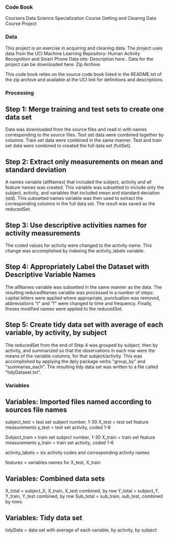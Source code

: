 ### Code Book

Coursera Data Science Specialization Course
Getting and Cleanng Data
Course Project

### Data

This project is an exercise in acquiring and cleaning data. The project uses data from the UCI Machine Learning Repository: Human Activity Recognition and Smart Phone Data site: Description here.. Data for the project can be downloaded here: Zip Archive.

This code book relies on the source code book listed in the README.txt of the zip archive and available at the UCI link for definitions and descriptions.

### Processing

## Step 1: Merge training and test sets to create one data set

Data was downloaded from the source files and read in with names corresponding to the source files. Test set data were combined together by columns. Train set data were combined in the same manner. Test and train set data were combined to created the full data set (fullSet).

## Step 2: Extract only measurements on mean and standard deviation

A names variable (allNames) that included the subject, activity and all feature names was created. This variable was subsetted to include only the subject, activity, and variables that included mean and standard deviation (std). This subsetted names variable was then used to extract the corresponding columns in the full data set. The result was saved as the reducedSet.

## Step 3: Use descriptive activities names for activity measurements

The coded values for activity were changed to the activity name. This change was accomplished by indexing the activity_labels variable.

## Step 4: Appropriately Label the Dataset with Descriptive Variable Names

The allNames variable was subsetted in the same manner as the data. The resulting reducedNames variable was processed in a number of steps: capital letters were applied where appropriate, punctuation was removed, abbreviations "t" and "f" were changed to time and frequency. Finally, theses modified names were applied to the reducedSet.

## Step 5: Create tidy data set with average of each variable, by activity, by subject

The reducedSet from the end of Step 4 was grouped by subject, then by activity, and summarized so that the observations in each row were the means of the variable columns, for that subject/activity. This was accomplished by applying the dply package verbs "group_by" and "summarise_each". The resulting tidy data set was written to a file called "tidyDataset.txt".

### Variables

## Variables: Imported files named according to sources file names

subject_test = test set subject number, 1-30
X_test = test set feature measurements
y_test = test set activity, coded 1-6

Subject_train = train set subject number, 1-30
X_train = train set feature measurements
y_train = train set activity, coded 1-6

activity_labels = six activity codes and corresponding activity names

features = variables names for X_test, X_train

## Variables: Combined data sets
X_total = subject_X, X_train, X_test combined, by row
Y_total = subject_Y, Y_train, Y_test combined, by row
Sub_total = sub_train, sub_test, combined by rows

## Variables: Tidy data set

tidyData = data set with average of each variable, by activity, by subject
